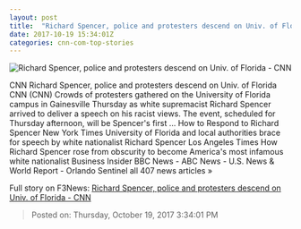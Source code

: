 ```yaml
---
layout: post
title:  "Richard Spencer, police and protesters descend on Univ. of Florida - CNN"
date: 2017-10-19 15:34:01Z
categories: cnn-com-top-stories
---
```


![Richard Spencer, police and protesters descend on Univ. of Florida - CNN](http://cdn.cnn.com/cnnnext/dam/assets/171018111028-richard-spencer-super-tease.jpg)

CNN Richard Spencer, police and protesters descend on Univ. of Florida CNN (CNN) Crowds of protesters gathered on the University of Florida campus in Gainesville Thursday as white supremacist Richard Spencer arrived to deliver a speech on his racist views. The event, scheduled for Thursday afternoon, will be Spencer's first ... How to Respond to Richard Spencer New York Times University of Florida and local authorities brace for speech by white nationalist Richard Spencer Los Angeles Times How Richard Spencer rose from obscurity to become America's most infamous white nationalist Business Insider BBC News - ABC News - U.S. News & World Report - Orlando Sentinel all 407 news articles »


Full story on F3News: [Richard Spencer, police and protesters descend on Univ. of Florida - CNN](http://www.f3nws.com/n/mTgD2C)

> Posted on: Thursday, October 19, 2017 3:34:01 PM
